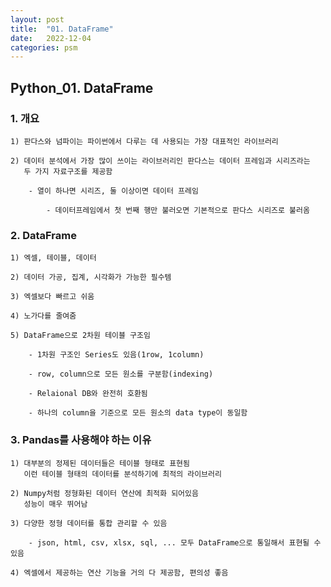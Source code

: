 ```yaml
---
layout: post
title:  "01. DataFrame"
date:   2022-12-04
categories: psm
---
```


## Python_01. DataFrame

### 1. 개요

    1) 판다스와 넘파이는 파이썬에서 다루는 데 사용되는 가장 대표적인 라이브러리
   
    2) 데이터 분석에서 가장 많이 쓰이는 라이브러리인 판다스는 데이터 프레임과 시리즈라는
       두 가지 자료구조를 제공함
    
        - 열이 하나면 시리즈, 둘 이상이면 데이터 프레임
      
            - 데이터프레임에서 첫 번째 행만 불러오면 기본적으로 판다스 시리즈로 불러옴

### 2. DataFrame
    
    1) 엑셀, 테이블, 데이터
    
    2) 데이터 가공, 집계, 시각화가 가능한 필수템
    
    3) 엑셀보다 빠르고 쉬움
    
    4) 노가다를 줄여줌
    
    5) DataFrame으로 2차원 테이블 구조임
    
        - 1차원 구조인 Series도 있음(1row, 1column)
    
        - row, column으로 모든 원소를 구분함(indexing)
    
        - Relaional DB와 완전히 호환됨
    
        - 하나의 column을 기준으로 모든 원소의 data type이 동일함

### 3. Pandas를 사용해야 하는 이유
    
    1) 대부분의 정제된 데이터들은 테이블 형태로 표현됨
       이런 테이블 형태의 데이터를 분석하기에 최적의 라이브러리
    
    2) Numpy처럼 정형화된 데이터 연산에 최적화 되어있음 
       성능이 매우 뛰어남
    
    3) 다양한 정형 데이터를 통합 관리할 수 있음
    
        - json, html, csv, xlsx, sql, ... 모두 DataFrame으로 통일해서 표현될 수 있음
    
    4) 엑셀에서 제공하는 연산 기능을 거의 다 제공함, 편의성 좋음